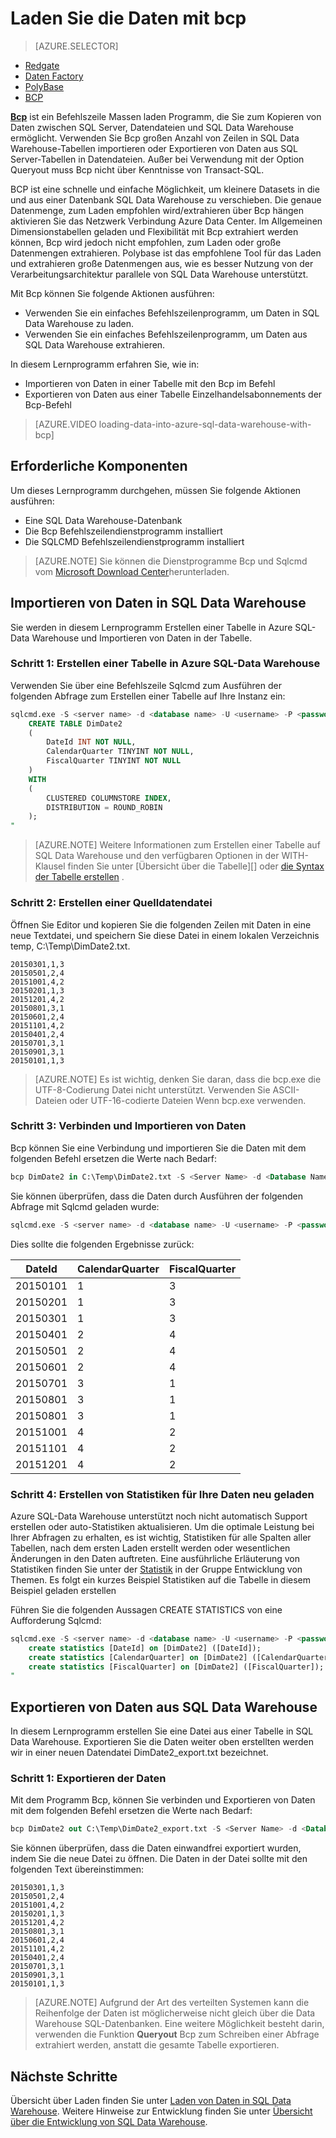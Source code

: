 <properties
   pageTitle="Verwenden Sie zum Laden von Daten in SQL Data Warehouse Bcp | Microsoft Azure"
   description="Erfahren Sie, welche Bcp ist und wie Sie es für Data Warehouse Szenarien verwenden."
   services="sql-data-warehouse"
   documentationCenter="NA"
   authors="twounder"
   manager="barbkess"
   editor=""/>

<tags
   ms.service="sql-data-warehouse"
   ms.devlang="NA"
   ms.topic="get-started-article"
   ms.tgt_pltfrm="NA"
   ms.workload="data-services"
   ms.date="10/10/2016"
   ms.author="mausher;barbkess;sonyama"/>


# <a name="load-data-with-bcp"></a>Laden Sie die Daten mit bcp

> [AZURE.SELECTOR]
- [Redgate](sql-data-warehouse-load-with-redgate.md)  
- [Daten Factory](sql-data-warehouse-get-started-load-with-azure-data-factory.md)  
- [PolyBase](sql-data-warehouse-get-started-load-with-polybase.md)  
- [BCP](sql-data-warehouse-load-with-bcp.md)


**[Bcp][]** ist ein Befehlszeile Massen laden Programm, die Sie zum Kopieren von Daten zwischen SQL Server, Datendateien und SQL Data Warehouse ermöglicht. Verwenden Sie Bcp großen Anzahl von Zeilen in SQL Data Warehouse-Tabellen importieren oder Exportieren von Daten aus SQL Server-Tabellen in Datendateien. Außer bei Verwendung mit der Option Queryout muss Bcp nicht über Kenntnisse von Transact-SQL.

BCP ist eine schnelle und einfache Möglichkeit, um kleinere Datasets in die und aus einer Datenbank SQL Data Warehouse zu verschieben. Die genaue Datenmenge, zum Laden empfohlen wird/extrahieren über Bcp hängen aktivieren Sie das Netzwerk Verbindung Azure Data Center.  Im Allgemeinen Dimensionstabellen geladen und Flexibilität mit Bcp extrahiert werden können, Bcp wird jedoch nicht empfohlen, zum Laden oder große Datenmengen extrahieren.  Polybase ist das empfohlene Tool für das Laden und extrahieren große Datenmengen aus, wie es besser Nutzung von der Verarbeitungsarchitektur parallele von SQL Data Warehouse unterstützt.

Mit Bcp können Sie folgende Aktionen ausführen:

- Verwenden Sie ein einfaches Befehlszeilenprogramm, um Daten in SQL Data Warehouse zu laden.
- Verwenden Sie ein einfaches Befehlszeilenprogramm, um Daten aus SQL Data Warehouse extrahieren.

In diesem Lernprogramm erfahren Sie, wie in:

- Importieren von Daten in einer Tabelle mit den Bcp im Befehl
- Exportieren von Daten aus einer Tabelle Einzelhandelsabonnements der Bcp-Befehl

>[AZURE.VIDEO loading-data-into-azure-sql-data-warehouse-with-bcp]

## <a name="prerequisites"></a>Erforderliche Komponenten

Um dieses Lernprogramm durchgehen, müssen Sie folgende Aktionen ausführen:

- Eine SQL Data Warehouse-Datenbank
- Die Bcp Befehlszeilendienstprogramm installiert
- Die SQLCMD Befehlszeilendienstprogramm installiert

>[AZURE.NOTE] Sie können die Dienstprogramme Bcp und Sqlcmd vom [Microsoft Download Center][]herunterladen.

## <a name="import-data-into-sql-data-warehouse"></a>Importieren von Daten in SQL Data Warehouse

Sie werden in diesem Lernprogramm Erstellen einer Tabelle in Azure SQL-Data Warehouse und Importieren von Daten in der Tabelle.

### <a name="step-1-create-a-table-in-azure-sql-data-warehouse"></a>Schritt 1: Erstellen einer Tabelle in Azure SQL-Data Warehouse

Verwenden Sie über eine Befehlszeile Sqlcmd zum Ausführen der folgenden Abfrage zum Erstellen einer Tabelle auf Ihre Instanz ein:

```sql
sqlcmd.exe -S <server name> -d <database name> -U <username> -P <password> -I -Q "
    CREATE TABLE DimDate2
    (
        DateId INT NOT NULL,
        CalendarQuarter TINYINT NOT NULL,
        FiscalQuarter TINYINT NOT NULL
    )
    WITH
    (
        CLUSTERED COLUMNSTORE INDEX,
        DISTRIBUTION = ROUND_ROBIN
    );
"
```

>[AZURE.NOTE] Weitere Informationen zum Erstellen einer Tabelle auf SQL Data Warehouse und den verfügbaren Optionen in der WITH-Klausel finden Sie unter [Übersicht über die Tabelle][] oder [die Syntax der Tabelle erstellen][] .

### <a name="step-2-create-a-source-data-file"></a>Schritt 2: Erstellen einer Quelldatendatei

Öffnen Sie Editor und kopieren Sie die folgenden Zeilen mit Daten in eine neue Textdatei, und speichern Sie diese Datei in einem lokalen Verzeichnis temp, C:\Temp\DimDate2.txt.

```
20150301,1,3
20150501,2,4
20151001,4,2
20150201,1,3
20151201,4,2
20150801,3,1
20150601,2,4
20151101,4,2
20150401,2,4
20150701,3,1
20150901,3,1
20150101,1,3
```

> [AZURE.NOTE] Es ist wichtig, denken Sie daran, dass die bcp.exe die UTF-8-Codierung Datei nicht unterstützt. Verwenden Sie ASCII-Dateien oder UTF-16-codierte Dateien Wenn bcp.exe verwenden.

### <a name="step-3-connect-and-import-the-data"></a>Schritt 3: Verbinden und Importieren von Daten
Bcp können Sie eine Verbindung und importieren Sie die Daten mit dem folgenden Befehl ersetzen die Werte nach Bedarf:

```sql
bcp DimDate2 in C:\Temp\DimDate2.txt -S <Server Name> -d <Database Name> -U <Username> -P <password> -q -c -t  ','
```

Sie können überprüfen, dass die Daten durch Ausführen der folgenden Abfrage mit Sqlcmd geladen wurde:

```sql
sqlcmd.exe -S <server name> -d <database name> -U <username> -P <password> -I -Q "SELECT * FROM DimDate2 ORDER BY 1;"
```

Dies sollte die folgenden Ergebnisse zurück:

DateId |CalendarQuarter |FiscalQuarter
----------- |--------------- |-------------
20150101 |1 |3
20150201 |1 |3
20150301 |1 |3
20150401 |2 |4
20150501 |2 |4
20150601 |2 |4
20150701 |3 |1
20150801 |3 |1
20150801 |3 |1
20151001 |4 |2
20151101 |4 |2
20151201 |4 |2

### <a name="step-4-create-statistics-on-your-newly-loaded-data"></a>Schritt 4: Erstellen von Statistiken für Ihre Daten neu geladen

Azure SQL-Data Warehouse unterstützt noch nicht automatisch Support erstellen oder auto-Statistiken aktualisieren. Um die optimale Leistung bei Ihrer Abfragen zu erhalten, es ist wichtig, Statistiken für alle Spalten aller Tabellen, nach dem ersten Laden erstellt werden oder wesentlichen Änderungen in den Daten auftreten. Eine ausführliche Erläuterung von Statistiken finden Sie unter der [Statistik][] in der Gruppe Entwicklung von Themen. Es folgt ein kurzes Beispiel Statistiken auf die Tabelle in diesem Beispiel geladen erstellen

Führen Sie die folgenden Aussagen CREATE STATISTICS von eine Aufforderung Sqlcmd:

```sql
sqlcmd.exe -S <server name> -d <database name> -U <username> -P <password> -I -Q "
    create statistics [DateId] on [DimDate2] ([DateId]);
    create statistics [CalendarQuarter] on [DimDate2] ([CalendarQuarter]);
    create statistics [FiscalQuarter] on [DimDate2] ([FiscalQuarter]);
"
```

## <a name="export-data-from-sql-data-warehouse"></a>Exportieren von Daten aus SQL Data Warehouse
In diesem Lernprogramm erstellen Sie eine Datei aus einer Tabelle in SQL Data Warehouse. Exportieren Sie die Daten weiter oben erstellten werden wir in einer neuen Datendatei DimDate2_export.txt bezeichnet.

### <a name="step-1-export-the-data"></a>Schritt 1: Exportieren der Daten

Mit dem Programm Bcp, können Sie verbinden und Exportieren von Daten mit dem folgenden Befehl ersetzen die Werte nach Bedarf:

```sql
bcp DimDate2 out C:\Temp\DimDate2_export.txt -S <Server Name> -d <Database Name> -U <Username> -P <password> -q -c -t ','
```
Sie können überprüfen, dass die Daten einwandfrei exportiert wurden, indem Sie die neue Datei zu öffnen. Die Daten in der Datei sollte mit den folgenden Text übereinstimmen:

```
20150301,1,3
20150501,2,4
20151001,4,2
20150201,1,3
20151201,4,2
20150801,3,1
20150601,2,4
20151101,4,2
20150401,2,4
20150701,3,1
20150901,3,1
20150101,1,3
```

>[AZURE.NOTE] Aufgrund der Art des verteilten Systemen kann die Reihenfolge der Daten ist möglicherweise nicht gleich über die Data Warehouse SQL-Datenbanken. Eine weitere Möglichkeit besteht darin, verwenden die Funktion **Queryout** Bcp zum Schreiben einer Abfrage extrahiert werden, anstatt die gesamte Tabelle exportieren.

## <a name="next-steps"></a>Nächste Schritte
Übersicht über Laden finden Sie unter [Laden von Daten in SQL Data Warehouse][].
Weitere Hinweise zur Entwicklung finden Sie unter [Übersicht über die Entwicklung von SQL Data Warehouse][].

<!--Image references-->

<!--Article references-->

[Laden von Daten in SQL Data Warehouse]: ./sql-data-warehouse-overview-load.md
[Übersicht über die Entwicklung von SQL Data Warehouse]: ./sql-data-warehouse-overview-develop.md
[Tabelle (Übersicht)]: ./sql-data-warehouse-tables-overview.md
[Statistik]: ./sql-data-warehouse-tables-statistics.md

<!--MSDN references-->
[bcp]: https://msdn.microsoft.com/library/ms162802.aspx
[Die Syntax der Tabelle erstellen]: https://msdn.microsoft.com/library/mt203953.aspx

<!--Other Web references-->
[Microsoft Download Center]: https://www.microsoft.com/download/details.aspx?id=36433
